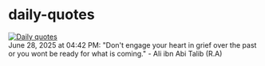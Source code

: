 # daily-quotes
[![Daily quotes](https://github.com/ceepu8/daily-quotes/actions/workflows/daily-quote.yml/badge.svg)](https://github.com/ceepu8/daily-quotes/actions/workflows/daily-quote.yml)<br/>
June 28, 2025 at 04:42 PM: "Don't engage your heart in grief over the past or you wont be ready for what is coming." - Ali ibn Abi Talib (R.A)
